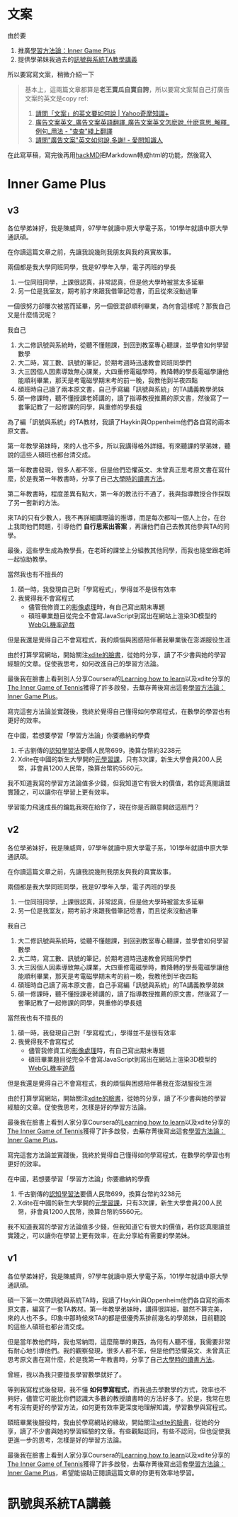 # 文案

由於要
1. 推廣[學習方法論：Inner Game Plus]()
2. 提供學弟妹我過去的[訊號與系統TA教學講義]()

所以要寫寫文案，稍微介紹一下

>基本上，這兩篇文章都算是**老王賣瓜自賣自誇**，所以要寫文案幫自己打廣告
>文案的英文是copy
>ref:
>1. [請問「文案」的英文要如何說 | Yahoo奇摩知識+](https://tw.answers.yahoo.com/question/index?qid=20050922000013KK00674)
>2. [廣告文案英文_廣告文案英語翻譯_廣告文案英文怎麽說_什麽意思_解釋_例句_用法 - "查查"綫上翻譯](http://tw.ichacha.net/%E5%BB%A3%E5%91%8A%E6%96%87%E6%A1%88.html)
>3. [請問"廣告文案"英文如何說,多謝! - 愛問知識人](http://iask.sina.com.cn/b/10430915.html)

在此寫草稿，寫完後再用[hackMD](https://hackmd.io/)把Markdown轉成html的功能，然後寫入

# Inner Game Plus

## v3

各位學弟妹好，我是陳威齊，97學年就讀中原大學電子系，101學年就讀中原大學通訊碩。

在你讀這篇文章之前，先讓我說幾則我朋友與我的真實故事。

兩個都是我大學同班同學，我是97學年入學，電子丙班的學長
1. 一位同班同學，上課很認真，非常認真，但是他大學時被當太多延畢
2. 另一位是我室友，期考前才來跟我借筆記唸書，而且從來沒動過筆

一個很努力卻屢次被當而延畢，另一個很混卻順利畢業，為何會這樣呢？那我自己又是什麼情況呢？

我自己
1. 大二修訊號與系統時，從聽不懂翹課，到回到教室專心聽課，並學會如何學習數學
2. 大二時，寫工數、訊號的筆記，於期考週時迅速教會同班同學們
2. 大三因個人因素導致無心課業，大四重修電磁學時，教降轉的學長電磁學讓他能順利畢業，那天是考電磁學期末考的前一晚，我教他到半夜四點
3. 碩班時自己讀了兩本原文書，自己手寫編「訊號與系統」的TA講義教學弟妹
4. 碩一修課時，聽不懂授課老師講的，讀了指導教授推薦的原文書，然後寫了一套筆記教了一起修課的同學，與重修的學長姐

為了編「訊號與系統」的TA教材，我讀了Haykin與Oppenheim他們各自寫的兩本原文書。

第一年教學弟妹時，來的人也不多，所以我講得格外詳細。有來聽課的學弟妹，聽說的這些人碩班也都台清交成。

第一年教書發現，很多人都不笨，但是他們恐懼英文、未曾真正思考原文書在寫什麼，於是我第一年教書時，分享了自己[大學時的讀書方法](http://nickwarm.logdown.com/posts/966300)。

第二年教書時，程度差異有點大，第一年的教法行不通了，我與指導教授合作採取了另一套新的方法。

來TA的只有少數人，我不再詳細講理論的推導，而是每次都叫一個人上台，在台上我問他們問題，引導他們 **自行思索出答案** ，再讓他們自己去教其他參與TA的同學。

最後，這些學生成為教學長，在老師的課堂上分組教其他同學，而我也隨堂跟老師一起協助教學。


當然我也有不擅長的
1. 碩一時，我發現自己對「學寫程式」，學得並不是很有效率
2. 我覺得我不會寫程式
   - 儘管我修資工的[影像處理](http://comm.cycu.edu.tw/wSite/ct?xItem=22779&ctNode=9397&mp=16)時，有自己寫出期末專題
   - 碩班畢業題目從完全不會寫JavaScript到寫出在網站上渲染3D模型的[WebGL機率遊戲](https://www.youtube.com/watch?v=ZzQ6ef6GZKw)

但是我還是覺得自己不會寫程式，我的煩惱與困惑陪伴著我畢業後在澎湖服役生涯

由於打算學寫網站，開始關注[xdite的臉書](https://www.facebook.com/xdite?fref=ts)，從她的分享，讀了不少書與她的學習經驗的文章。促使我思考，如何改進自己的學習方法論。

最後我在臉書上看到別人分享Coursera的[Learning how to learn](https://www.coursera.org/learn/learning-how-to-learn)以及xdite分享的[The Inner Game of Tennis](https://www.amazon.com/Inner-Game-Tennis-Classic-Performance/dp/0679778314)獲得了許多啟發，去蕪存菁後寫出這套[學習方法論：Inner Game Plus](http://nickwarm.logdown.com/posts/966527)。

寫完這套方法論並實踐後，我終於覺得自己懂得如何學寫程式，在數學的學習也有更好的效率。

在中國，若想要學習「學習方法論」你要繳納的學費
1. 千古劉傳的[認知學習法](http://chuansong.me/n/520186151978)要價人民幣699，換算台幣約3238元
2. Xdite在中國的新生大學開的[元學習課](http://mp.weixin.qq.com/s?__biz=MzAwMDgyMTA3Mg%3D%3D&mid=2650057305&idx=1&sn=2c82314f52e86a5c65658c2acccdf57e&scene=0#wechat_redirect)，只有3次課，新生大學會員200人民幣，非會員1200人民幣，換算台幣約5560元。

我不知道我寫的學習方法論值多少錢，但我知道它有很大的價值，若你認真閱讀並實踐之，可以讓你在學習上更有效率。

學習能力飛速成長的鑰匙我現在給你了，現在你是否願意開啟這扇門？


## v2

各位學弟妹好，我是陳威齊，97學年就讀中原大學電子系，101學年就讀中原大學通訊碩。

在你讀這篇文章之前，先讓我說幾則我朋友與我的真實故事。

兩個都是我大學同班同學，我是97學年入學，電子丙班的學長
1. 一位同班同學，上課很認真，非常認真，但是他大學時被當太多延畢
2. 另一位是我室友，期考前才來跟我借筆記唸書，而且從來沒動過筆


我自己
1. 大二修訊號與系統時，從聽不懂翹課，到回到教室專心聽課，並學會如何學習數學
2. 大二時，寫工數、訊號的筆記，於期考週時迅速教會同班同學們
2. 大三因個人因素導致無心課業，大四重修電磁學時，教降轉的學長電磁學讓他能順利畢業，那天是考電磁學期末考的前一晚，我教他到半夜四點
3. 碩班時自己讀了兩本原文書，自己手寫編「訊號與系統」的TA講義教學弟妹
4. 碩一修課時，聽不懂授課老師講的，讀了指導教授推薦的原文書，然後寫了一套筆記教了一起修課的同學，與重修的學長姐

當然我也有不擅長的
1. 碩一時，我發現自己對「學寫程式」，學得並不是很有效率
2. 我覺得我不會寫程式
   - 儘管我修資工的[影像處理](http://comm.cycu.edu.tw/wSite/ct?xItem=22779&ctNode=9397&mp=16)時，有自己寫出期末專題
   - 碩班畢業題目從完全不會寫JavaScript到寫出在網站上渲染3D模型的[WebGL機率遊戲](https://www.youtube.com/watch?v=ZzQ6ef6GZKw)

但是我還是覺得自己不會寫程式，我的煩惱與困惑陪伴著我在澎湖服役生涯

由於打算學寫網站，開始關注[xdite的臉書](https://www.facebook.com/xdite?fref=ts)，從她的分享，讀了不少書與她的學習經驗的文章。促使我思考，怎樣是好的學習方法論。

最後我在臉書上看到人家分享Coursera的[Learning how to learn](https://www.coursera.org/learn/learning-how-to-learn)以及xdite分享的[The Inner Game of Tennis](https://www.amazon.com/Inner-Game-Tennis-Classic-Performance/dp/0679778314)獲得了許多啟發，去蕪存菁後寫出這套[學習方法論：Inner Game Plus](http://nickwarm.logdown.com/posts/966527)。

寫完這套方法論並實踐後，我終於覺得自己懂得如何學寫程式，在數學的學習也有更好的效率。

在中國，若想要學習「學習方法論」你要繳納的學費
1. 千古劉傳的[認知學習法](http://chuansong.me/n/520186151978)要價人民幣699，換算台幣約3238元
2. Xdite在中國的新生大學開的[元學習課](http://mp.weixin.qq.com/s?__biz=MzAwMDgyMTA3Mg%3D%3D&mid=2650057305&idx=1&sn=2c82314f52e86a5c65658c2acccdf57e&scene=0#wechat_redirect)，只有3次課，新生大學會員200人民幣，非會員1200人民幣，換算台幣約5560元。

我不知道我寫的學習方法論值多少錢，但我知道它有很大的價值，若你認真閱讀並實踐之，可以讓你在學習上更有效率，在此分享給有需要的學弟妹。


## v1

各位學弟妹好，我是陳威齊，97學年就讀中原大學電子系，101學年就讀中原大學通訊碩。

碩一下第一次帶訊號與系統TA時，我讀了Haykin與Oppenheim他們各自寫的兩本原文書，編寫了一套TA教材。第一年教學弟妹時，講得很詳細，雖然不算完美，來的人也不多。印象中那時候來TA的都是很優秀系排前幾名的學弟妹，目前聽說的這些人碩班也都台清交成。

但是當年教他們時，我也常納悶，這麼簡單的東西，為何有人聽不懂，我需要非常有耐心地引導他們。我的觀察發現，很多人都不笨，但是他們恐懼英文、未曾真正思考原文書在寫什麼，於是我第一年教書時，分享了自己[大學時的讀書方法](http://nickwarm.logdown.com/posts/966300)。

曾經，我以為我只要擅長學習數學就好了。

等到我寫程式後發現，我不懂 **如何學寫程式**，而我過去學數學的方式，效率也不夠好，儘管它可能比你們認識大多數的教授讀書時的方法好多了。於是，我常在思考有沒有更好的學習方法，如何更有效率更深度地理解知識，學習數學與寫程式。

碩班畢業後服役時，我由於學寫網站的緣故，開始關注[xdite的臉書](https://www.facebook.com/xdite?fref=ts)，從她的分享，讀了不少書與她的學習經驗的文章。有些觀點認同，有些不認同，但也促使我更進一步的思考，怎樣是好的學習方法論。

最後我在臉書上看到人家分享Coursera的[Learning how to learn](https://www.coursera.org/learn/learning-how-to-learn)以及xdite分享的[The Inner Game of Tennis](https://www.amazon.com/Inner-Game-Tennis-Classic-Performance/dp/0679778314)獲得了許多啟發，去蕪存菁後寫出這套[學習方法論：Inner Game Plus](http://nickwarm.logdown.com/posts/966527)，希望能協助正閱讀這篇文章的你更有效率地學習。







# 訊號與系統TA講義
